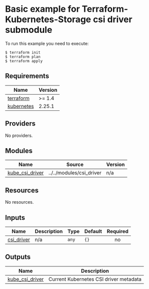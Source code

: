 # Basic example for Terraform-Kubernetes-Storage csi driver submodule

To run this example you need to execute:

```
$ terraform init
$ terraform plan
$ terraform apply
```

## Requirements

| Name | Version |
|------|---------|
| <a name="requirement_terraform"></a> [terraform](#requirement\_terraform) | >= 1.4 |
| <a name="requirement_kubernetes"></a> [kubernetes](#requirement\_kubernetes) | 2.25.1 |

## Providers

No providers.

## Modules

| Name | Source | Version |
|------|--------|---------|
| <a name="module_kube_csi_driver"></a> [kube\_csi\_driver](#module\_kube\_csi\_driver) | ../../modules/csi_driver | n/a |

## Resources

No resources.

## Inputs

| Name | Description | Type | Default | Required |
|------|-------------|------|---------|:--------:|
| <a name="input_csi_driver"></a> [csi\_driver](#input\_csi\_driver) | n/a | `any` | `{}` | no |

## Outputs

| Name | Description |
|------|-------------|
| <a name="output_kube_csi_driver"></a> [kube\_csi\_driver](#output\_kube\_csi\_driver) | Current Kubernetes CSI driver metadata |
<!-- END_TF_DOCS -->
